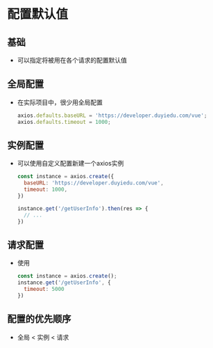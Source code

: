# 配置默认值

## 基础

- 可以指定将被用在各个请求的配置默认值

## 全局配置

- 在实际项目中，很少用全局配置

    ```js
    axios.defaults.baseURL = 'https://developer.duyiedu.com/vue';
    axios.defaults.timeout = 1000;
    ```

## 实例配置

- 可以使用自定义配置新建一个axios实例

    ```js
    const instance = axios.create({
      baseURL: 'https://developer.duyiedu.com/vue',
      timeout: 1000,
    })

    instance.get('/getUserInfo').then(res => {
      // ...
    })
    ```

## 请求配置

- 使用

    ```js
    const instance = axios.create();
    instance.get('/getUserInfo', {
      timeout: 5000
    })
    ```

## 配置的优先顺序

- 全局 < 实例 < 请求
